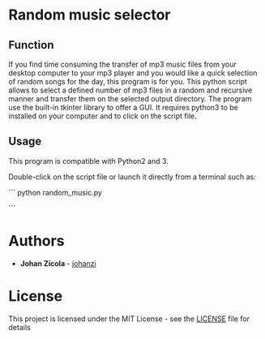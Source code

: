 # Random music selector

## Function

If you find time consuming the transfer of mp3 music files from your desktop computer to your mp3 player and you would like a quick selection of random songs for the day, this program is for you. This python script allows to select a defined number of mp3 files in a random and recursive manner and transfer them on the selected output directory. The program use the built-in tkinter library to offer a GUI. It requires python3 to be installed on your computer and to click on the script file.

## Usage

This program is compatible with Python2 and 3.

Double-click on the script file or launch it directly from a terminal such as:


´´´
python random_music.py

´´´

# Authors
* **Johan Zicola** - [johanzi](https://github.com/johanzi)

# License
This project is licensed under the MIT License - see the [LICENSE](LICENSE) file for details

